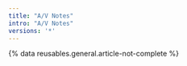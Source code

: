 ```yaml
---
title: "A/V Notes"
intro: "A/V Notes"
versions: '*'
---
```



{% data reusables.general.article-not-complete %}
